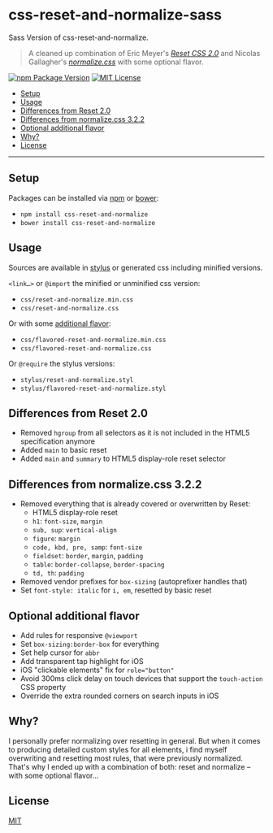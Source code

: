 css-reset-and-normalize-sass
============================

Sass Version of css-reset-and-normalize.

  > A cleaned up combination of Eric Meyer's
  > [*Reset CSS 2.0*](http://meyerweb.com/eric/tools/css/reset/)
  > and Nicolas Gallagher's 
  > [*normalize.css*](http://necolas.github.io/normalize.css/)
  > with some optional flavor. 

[![npm Package Version](https://img.shields.io/npm/v/css-reset-and-normalize.svg?style=flat-square)](https://www.npmjs.com/package/css-reset-and-normalize)
[![MIT License](http://img.shields.io/:license-mit-blue.svg?style=flat-square)](http://simbo.mit-license.org)

<!-- MarkdownTOC -->

- [Setup](#setup)
- [Usage](#usage)
- [Differences from Reset 2.0](#differences-from-reset-20)
- [Differences from normalize.css 3.2.2](#differences-from-normalizecss-322)
- [Optional additional flavor](#optional-additional-flavor)
- [Why?](#why)
- [License](#license)

<!-- /MarkdownTOC -->

---

## Setup

Packages can be installed via [npm](https://www.npmjs.com/) or [bower](http://bower.io/):

  - `npm install css-reset-and-normalize`
  - `bower install css-reset-and-normalize`


## Usage

Sources are available in [stylus](http://stylus-lang.com/) or generated css 
including minified versions.

`<link…>` or `@import` the minified or unminified css version:

  - `css/reset-and-normalize.min.css`
  - `css/reset-and-normalize.css`

Or with some [additional flavor](#optional-additional-flavor):

  - `css/flavored-reset-and-normalize.min.css`
  - `css/flavored-reset-and-normalize.css`

Or `@require` the stylus versions:

  - `stylus/reset-and-normalize.styl`
  - `stylus/flavored-reset-and-normalize.styl`


## Differences from Reset 2.0

  - Removed `hgroup` from all selectors as it is not included in the HTML5 
    specification anymore
  - Added `main` to basic reset
  - Added `main` and `summary` to HTML5 display-role reset selector


## Differences from normalize.css 3.2.2

  - Removed everything that is already covered or overwritten by Reset:
      * HTML5 display-role reset
      * `h1`: `font-size`, `margin`
      * `sub, sup`: `vertical-align`
      * `figure`: `margin`
      * `code, kbd, pre, samp`: `font-size`
      * `fieldset`: `border`, `margin`, `padding`
      * `table`: `border-collapse`, `border-spacing`
      * `td, th`: `padding`
  - Removed vendor prefixes for `box-sizing` (autoprefixer handles that)
  - Set `font-style: italic` for `i, em`, resetted by basic reset


## Optional additional flavor

  - Add rules for responsive `@viewport`
  - Set `box-sizing:border-box` for everything
  - Set help cursor for `abbr`
  - Add transparent tap highlight for iOS
  - iOS "clickable elements" fix for `role="button"`
  - Avoid 300ms click delay on touch devices that support the `touch-action` CSS property
  - Override the extra rounded corners on search inputs in iOS


## Why?

I personally prefer normalizing over resetting in general.
But when it comes to producing detailed custom styles for all elements, i find 
myself overwriting and resetting most rules, that were previously normalized.
That's why I ended up with a combination of both: reset and normalize – with 
some optional flavor…


## License

[MIT](LICENSE)
